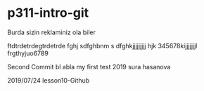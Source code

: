 # p311-intro-git
Burda sizin reklaminiz ola biler

ftdtrdetrdegtrdetrde
fghj
sdfghbnm
s
dfghkjjjjjjjjj
hjk
345678kijjjjjjjl
frgthyjuo6789

Second Commit bl abla
my first test 2019
sura hasanova

2019/07/24
lesson10-Github
